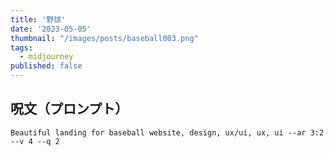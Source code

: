 ```yaml
---
title: '野球'
date: '2023-05-05'
thumbnail: "/images/posts/baseball003.png"
tags:
  - midjourney
published: false
---
```


## 呪文（プロンプト）
```
Beautiful landing for baseball website, design, ux/ui, ux, ui --ar 3:2 --v 4 --q 2
```
